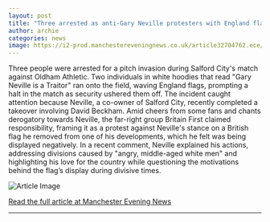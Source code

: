 ```yaml
---
layout: post
title: "Three arrested as anti-Gary Neville protesters with England flags invade pitch at Salford City"
author: archie
categories: news
image: https://i2-prod.manchestereveningnews.co.uk/article32704762.ece/ALTERNATES/s1200/0_Salford-City-v-Oldham-Athletic-Sky-Bet-League-Two-Football-Peninsula-Stadium-Salford-UK-18-Oc.jpg
---
```

Three people were arrested for a pitch invasion during Salford City's match against Oldham Athletic. Two individuals in white hoodies that read "Gary Neville is a Traitor" ran onto the field, waving England flags, prompting a halt in the match as security ushered them off. The incident caught attention because Neville, a co-owner of Salford City, recently completed a takeover involving David Beckham. Amid cheers from some fans and chants derogatory towards Neville, the far-right group Britain First claimed responsibility, framing it as a protest against Neville's stance on a British flag he removed from one of his developments, which he felt was being displayed negatively. In a recent comment, Neville explained his actions, addressing divisions caused by "angry, middle-aged white men" and highlighting his love for the country while questioning the motivations behind the flag’s display during divisive times.

![Article Image](https://i2-prod.manchestereveningnews.co.uk/article32704762.ece/ALTERNATES/s1200/0_Salford-City-v-Oldham-Athletic-Sky-Bet-League-Two-Football-Peninsula-Stadium-Salford-UK-18-Oc.jpg)

[Read the full article at Manchester Evening News](https://www.manchestereveningnews.co.uk/news/greater-manchester-news/three-arrested-anti-gary-neville-32704752)

---
